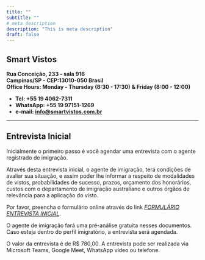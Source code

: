 ```yaml
---
title: ""
subtitle: ""
# meta description
description: "This is meta description"
draft: false
---
```

## **Smart Vistos**  
**Rua Conceição, 233 - sala 916**  
**Campinas/SP - CEP:13010-050 Brasil**  
**Office Hours: Monday - Thursday (8:30 - 17:30)**
**&             Friday            (8:00 - 12:00)**

* **Tel: +55 19 4062-7311**
* **WhatsApp: +55 19 97151-1269**  
* **e-mail: info@smartvistos.com.br**


_________________________________________________________________________________________________________________________________

## **Entrevista Inicial**

Inicialmente o primeiro passo é você agendar uma entrevista com o agente registrado de imigração.

Através desta entrevista inicial, o agente de imigração, terá condições de avaliar sua situação, e assim poder lhe informar a respeito de modalidades de vistos, probabilidades de sucesso, prazos, orçamento dos honorários, custos com o departamento de imigração australiano e outros órgãos de relevância para a aplicação do visto.

Por favor, preencha o formulário online através do link [*FORMULÁRIO ENTREVISTA INICIAL*](<https://smartvistos.wufoo.com/forms/formulario-entrevista-inicial/>).

O agente de imigração fará uma pré-análise gratuita nesses documentos.
Caso esteja dentro do perfil imigratório, a entrevista será agendada.
 
O valor da entrevista é de R$ 780,00.
A entrevista pode ser realizada via Microsoft Teams, Google Meet, WhatsApp vídeo ou telefone.

